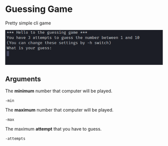 # Guessing Game
Pretty simple cli game
<p align="center"><img src="screenshot.png"></p>

## Arguments
The **minimum** number that computer will be played.
```
-min
```

The **maximum** number that computer will be played.
```
-max
```

The maximum **attempt** that you have to guess.
```
-attempts
```